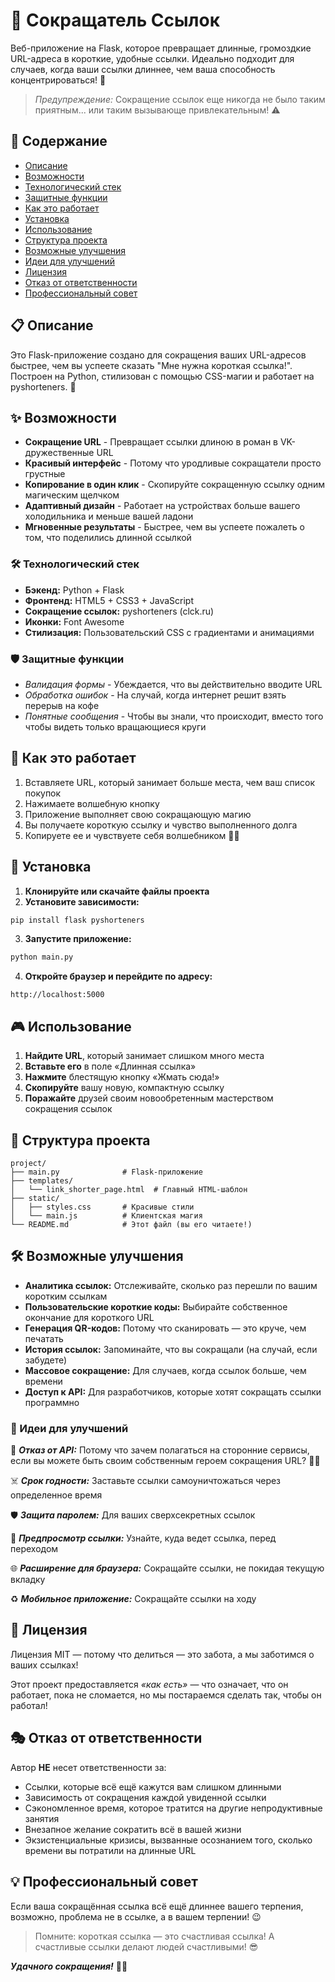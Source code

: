 # 🔗 Сокращатель Ссылок

Веб-приложение на Flask, которое превращает длинные, громоздкие URL-адреса в короткие, удобные ссылки. Идеально подходит для случаев, когда ваши ссылки длиннее, чем ваша способность концентрироваться! 🎯

> *Предупреждение:* Сокращение ссылок еще никогда не было таким приятным... или таким вызывающе привлекательным! ⚠️

## 📑 Содержание
- [Описание](#описание)
- [Возможности](#возможности)
- [Технологический стек](#технологический-стек)
- [Защитные функции](#защитные-функции)
- [Как это работает](#как-это-работает)
- [Установка](#установка)
- [Использование](#использование)
- [Структура проекта](#структура-проекта)
- [Возможные улучшения](#возможные-улучшения)
- [Идеи для улучшений](#идеи-для-улучшений)
- [Лицензия](#лицензия)
- [Отказ от ответственности](#отказ-от-ответственности)
- [Профессиональный совет](#профессиональный-совет)

## <a id="описание"></a> 📋 Описание
Это Flask-приложение создано для сокращения ваших URL-адресов быстрее, чем вы успеете сказать "Мне нужна короткая ссылка!". Построен на Python, стилизован с помощью CSS-магии и работает на pyshorteners. 🤖

## <a id="возможности"></a> ✨ Возможности
- **Сокращение URL** - Превращает ссылки длиною в роман в VK-дружественные URL
- **Красивый интерфейс** - Потому что уродливые сокращатели просто грустные
- **Копирование в один клик** - Скопируйте сокращенную ссылку одним магическим щелчком
- **Адаптивный дизайн** - Работает на устройствах больше вашего холодильника и меньше вашей ладони
- **Мгновенные результаты** - Быстрее, чем вы успеете пожалеть о том, что поделились длинной ссылкой

### <a id="технологический-стек"></a> 🛠️ Технологический стек
- **Бэкенд:** Python + Flask
- **Фронтенд:** HTML5 + CSS3 + JavaScript
- **Сокращение ссылок:** pyshorteners (clck.ru)
- **Иконки:** Font Awesome
- **Стилизация:** Пользовательский CSS с градиентами и анимациями

### <a id="защитные-функции"></a> 🛡️ Защитные функции
- *Валидация формы* - Убеждается, что вы действительно вводите URL
- *Обработка ошибок* - На случай, когда интернет решит взять перерыв на кофе
- *Понятные сообщения* - Чтобы вы знали, что происходит, вместо того чтобы видеть только вращающиеся круги

## <a id="как-это-работает"></a> 🎪 Как это работает
1. Вставляете URL, который занимает больше места, чем ваш список покупок
2. Нажимаете волшебную кнопку
3. Приложение выполняет свою сокращающую магию
4. Вы получаете короткую ссылку и чувство выполненного долга
5. Копируете ее и чувствуете себя волшебником 🧙‍♂️

## <a id="установка"></a> 🚀 Установка
1. **Клонируйте или скачайте файлы проекта**
2. **Установите зависимости:**
```bash
pip install flask pyshorteners
``` 
3. **Запустите приложение:**
```bash
python main.py
```
4. **Откройте браузер и перейдите по адресу:**
```text
http://localhost:5000
```

## <a id="использование"></a> 🎮 Использование
1. **Найдите URL**, который занимает слишком много места
2. **Вставьте его** в поле «Длинная ссылка»
3. **Нажмите** блестящую кнопку «Жмать сюда!»
4. **Скопируйте** вашу новую, компактную ссылку
5. **Поражайте** друзей своим новообретенным мастерством сокращения ссылок

## <a id="структура-проекта"></a> 📁 Структура проекта
```text
project/
├── main.py              # Flask-приложение
├── templates/
│   └── link_shorter_page.html  # Главный HTML-шаблон
├── static/
│   ├── styles.css       # Красивые стили
│   └── main.js          # Клиентская магия
└── README.md            # Этот файл (вы его читаете!)
```

## <a id="возможные-улучшения"></a> 🛠️ Возможные улучшения
- **Аналитика ссылок:** Отслеживайте, сколько раз перешли по вашим коротким ссылкам
- **Пользовательские короткие коды:** Выбирайте собственное окончание для короткого URL
- **Генерация QR-кодов:** Потому что сканировать — это круче, чем печатать
- **История ссылок:** Запоминайте, что вы сокращали (на случай, если забудете)
- **Массовое сокращение:** Для случаев, когда ссылок больше, чем времени
- **Доступ к API:** Для разработчиков, которые хотят сокращать ссылки программно

### <a id="идеи-для-улучшений"></a> 🔮 Идеи для улучшений
💫 ***Отказ от API:*** Потому что зачем полагаться на сторонние сервисы, если вы можете быть своим собственным героем сокращения URL? 🦸‍♂️

☠️ ***Срок годности:*** Заставьте ссылки самоуничтожаться через определенное время

🛡️ ***Защита паролем:*** Для ваших сверхсекретных ссылок

🔗 ***Предпросмотр ссылки:*** Узнайте, куда ведет ссылка, перед переходом

🌐 ***Расширение для браузера:*** Сокращайте ссылки, не покидая текущую вкладку

♻️ ***Мобильное приложение:*** Сокращайте ссылки на ходу

## <a id="лицензия"></a> 📜 Лицензия
Лицензия MIT — потому что делиться — это забота, а мы заботимся о ваших ссылках!

Этот проект предоставляется *«как есть»* — что означает, что он работает, пока не сломается, но мы постараемся сделать так, чтобы он работал!

## <a id="отказ-от-ответственности"></a> 🎭 Отказ от ответственности
Автор **НЕ** несет ответственности за:
- Ссылки, которые всё ещё кажутся вам слишком длинными
- Зависимость от сокращения каждой увиденной ссылки
- Сэкономленное время, которое тратится на другие непродуктивные занятия
- Внезапное желание сократить всё в вашей жизни
- Экзистенциальные кризисы, вызванные осознанием того, сколько времени вы потратили на длинные URL

## <a id="профессиональный-совет"></a> 💡 Профессиональный совет
Если ваша сокращённая ссылка всё ещё длиннее вашего терпения, возможно, проблема не в ссылке, а в вашем терпении! 😉

> Помните: короткая ссылка — это счастливая ссылка! А счастливые ссылки делают людей счастливыми! 😎

***Удачного сокращения!*** 🔗✨